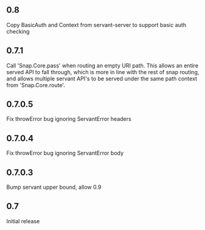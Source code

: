 0.8
-------

Copy BasicAuth and Context from servant-server to support basic auth checking

0.7.1
-------

Call 'Snap.Core.pass' when routing an empty URI path. This allows an entire
served API to fall through, which is more in line with the rest of snap routing,
and allows multiple servant API's to be served under the same path context
from 'Snap.Core.route'.

0.7.0.5
-------

Fix throwError bug ignoring ServantError headers

0.7.0.4
-------

Fix throwError bug ignoring ServantError body

0.7.0.3
-------

Bump servant upper bound, allow 0.9

0.7
----

Initial release
